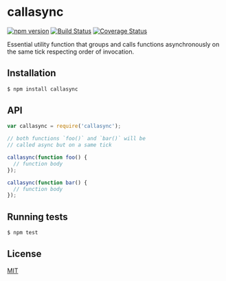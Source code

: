 # callasync

[![npm version](https://badge.fury.io/js/callasync.svg)](https://badge.fury.io/js/callasync)
[![Build Status](https://travis-ci.org/yefremov/callasync.svg?branch=master)](https://travis-ci.org/yefremov/callasync)
[![Coverage Status](https://coveralls.io/repos/github/yefremov/callasync/badge.svg?branch=master)](https://coveralls.io/github/yefremov/callasync?branch=master)


Essential utility function that groups and calls functions asynchronously on
the same tick respecting order of invocation.

## Installation

```bash
$ npm install callasync
```

## API

```js
var callasync = require('callasync');

// both functions `foo()` and `bar()` will be
// called async but on a same tick

callasync(function foo() {
  // function body
});

callasync(function bar() {
  // function body
});
```

## Running tests

```bash
$ npm test
```

## License

[MIT](LICENSE)
